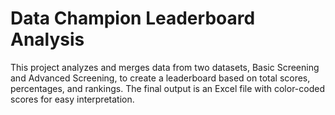 # Data Champion Leaderboard Analysis

This project analyzes and merges data from two datasets, Basic Screening and Advanced Screening, to create a leaderboard based on total scores, percentages, and rankings. 
The final output is an Excel file with color-coded scores for easy interpretation.
